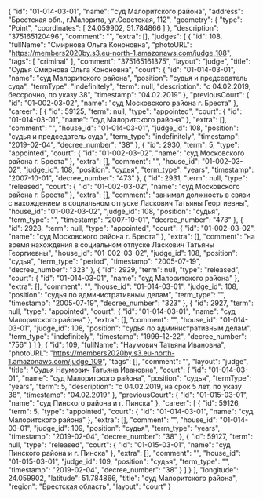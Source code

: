 {
    "id": "01-014-03-01",
    "name": "суд Малоритского района",
    "address": "Брестская обл., г.Малорита, ул.Советская, 112",
    "geometry": {
        "type": "Point",
        "coordinates": [
            24.059902,
            51.784866
        ]
    },
    "description": "375165120496",
    "comment": "",
    "extra": [],
    "judges": [
        {
            "id": 108,
            "fullName": "Смирнова Ольга Кононовна",
            "photoURL": "https://members2020by.s3.eu-north-1.amazonaws.com/judge_108",
            "tags": [
                "criminal"
            ],
            "comment": "375165161375",
            "layout": "judge",
            "title": "Судья Смирнова Ольга Кононовна",
            "court": {
                "id": "01-014-03-01",
                "name": "суд Малоритского района",
                "position": "судья и председатель суда",
                "termType": "indefinitely",
                "term": null,
                "description": "c 04.02.2019, бессрочно, по указу 38",
                "timestamp": "04.02.2019"
            },
            "previousCourt": {
                "id": "01-002-03-02",
                "name": "суд Московского района г. Бреста"
            },
            "career": [
                {
                    "id": 59125,
                    "term": null,
                    "type": "appointed",
                    "court": {
                        "id": "01-014-03-01",
                        "name": "суд Малоритского района"
                    },
                    "extra": [],
                    "comment": "",
                    "house_id": "01-014-03-01",
                    "judge_id": 108,
                    "position": "судья и председатель суда",
                    "term_type": "indefinitely",
                    "timestamp": "2019-02-04",
                    "decree_number": "38"
                },
                {
                    "id": 2930,
                    "term": 5,
                    "type": "appointed",
                    "court": {
                        "id": "01-002-03-02",
                        "name": "суд Московского района г. Бреста"
                    },
                    "extra": [],
                    "comment": "",
                    "house_id": "01-002-03-02",
                    "judge_id": 108,
                    "position": "судья",
                    "term_type": "years",
                    "timestamp": "2007-10-01",
                    "decree_number": "473"
                },
                {
                    "id": 2931,
                    "term": null,
                    "type": "released",
                    "court": {
                        "id": "01-002-03-02",
                        "name": "суд Московского района г. Бреста"
                    },
                    "extra": [],
                    "comment": "занимал должность в связи с нахождением в социальном отпуске Ласкович Татьяны Георгиевны",
                    "house_id": "01-002-03-02",
                    "judge_id": 108,
                    "position": "судья",
                    "term_type": "",
                    "timestamp": "2007-10-01",
                    "decree_number": "473"
                },
                {
                    "id": 2928,
                    "term": null,
                    "type": "appointed",
                    "court": {
                        "id": "01-002-03-02",
                        "name": "суд Московского района г. Бреста"
                    },
                    "extra": [],
                    "comment": "на время нахождения в социальном отпуске Ласкович Татьяны Георгиевны",
                    "house_id": "01-002-03-02",
                    "judge_id": 108,
                    "position": "судья",
                    "term_type": "period",
                    "timestamp": "2005-07-19",
                    "decree_number": "323"
                },
                {
                    "id": 2929,
                    "term": null,
                    "type": "released",
                    "court": {
                        "id": "01-014-03-01",
                        "name": "суд Малоритского района"
                    },
                    "extra": [],
                    "comment": "",
                    "house_id": "01-014-03-01",
                    "judge_id": 108,
                    "position": "судья по административным делам",
                    "term_type": "",
                    "timestamp": "2005-07-19",
                    "decree_number": "323"
                },
                {
                    "id": 2927,
                    "term": null,
                    "type": "appointed",
                    "court": {
                        "id": "01-014-03-01",
                        "name": "суд Малоритского района"
                    },
                    "extra": [],
                    "comment": "",
                    "house_id": "01-014-03-01",
                    "judge_id": 108,
                    "position": "судья по административным делам",
                    "term_type": "indefinitely",
                    "timestamp": "1999-12-22",
                    "decree_number": "756"
                }
            ]
        },
        {
            "id": 109,
            "fullName": "Наумович Татьяна Ивановна",
            "photoURL": "https://members2020by.s3.eu-north-1.amazonaws.com/judge_109",
            "tags": [],
            "comment": "",
            "layout": "judge",
            "title": "Судья Наумович Татьяна Ивановна",
            "court": {
                "id": "01-014-03-01",
                "name": "суд Малоритского района",
                "position": "судья",
                "termType": "years",
                "term": 5,
                "description": "c 04.02.2019, на срок 5 лет, по указу 38",
                "timestamp": "04.02.2019"
            },
            "previousCourt": {
                "id": "01-015-03-01",
                "name": "суд Пинского района и г. Пинска"
            },
            "career": [
                {
                    "id": 59126,
                    "term": 5,
                    "type": "appointed",
                    "court": {
                        "id": "01-014-03-01",
                        "name": "суд Малоритского района"
                    },
                    "extra": [],
                    "comment": "",
                    "house_id": "01-014-03-01",
                    "judge_id": 109,
                    "position": "судья",
                    "term_type": "years",
                    "timestamp": "2019-02-04",
                    "decree_number": "38"
                },
                {
                    "id": 59127,
                    "term": null,
                    "type": "released",
                    "court": {
                        "id": "01-015-03-01",
                        "name": "суд Пинского района и г. Пинска"
                    },
                    "extra": [],
                    "comment": "",
                    "house_id": "01-015-03-01",
                    "judge_id": 109,
                    "position": "судья",
                    "term_type": "",
                    "timestamp": "2019-02-04",
                    "decree_number": "38"
                }
            ]
        }
    ],
    "longitude": 24.059902,
    "latitude": 51.784866,
    "title": "суд Малоритского района",
    "region": "Брестская область",
    "layout": "court"
}